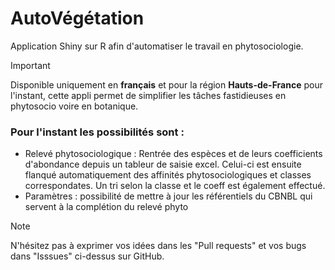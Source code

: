 # AutoVégétation
Application Shiny sur R afin d'automatiser le travail en phytosociologie.

>[!IMPORTANT]
>Disponible uniquement en **français** et pour la région **Hauts-de-France** pour l'instant,
>cette appli permet de simplifier les tâches fastidieuses en phytosocio voire en botanique.


### Pour l'instant les possibilités sont : 
- Relevé phytosociologique : Rentrée des espèces et de leurs coefficients d'abondance depuis un tableur de saisie excel. Celui-ci est ensuite 
  flanqué automatiquement des affinités phytosociologiques et classes correspondates. Un tri selon la classe et le coeff est également effectué.
- Paramètres : possibilité de mettre à jour les référentiels du CBNBL qui servent à la complétion du relevé phyto


>[!NOTE]
>N'hésitez pas à exprimer vos idées dans les "Pull requests" et vos bugs dans  "Isssues" ci-dessus sur GitHub.
